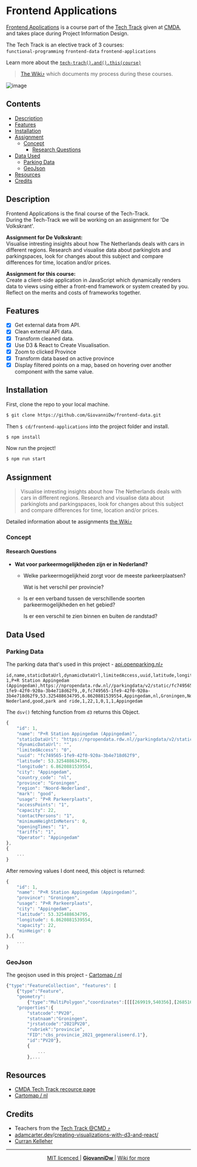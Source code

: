 <h1> Frontend Applications </h1>

[Frontend Applications](https://cmda-tt.github.io/course-20-21/courses/frontend-applications/) is a course part of the [Tech Track](https://github.com/cmda-tt) given at [CMDA](https://github.com/cmda), and takes place during Project Information Design.

The Tech Track is an elective track of 3 courses:  
`functional-programming` `frontend-data` `frontend-applications`

Learn more about the [`tech-trach().and().this(course)`](https://github.com/cmda-tt/course-20-21)

> [The Wiki⤴︎](https://github.com/GiovanniDw/frontend-applications/wiki) which documents my process during these courses.

![image](https://github.com/GiovanniDw/frontend-applications/wiki/assets/visual.png)

<h2> Contents</h2>

- [Description](#description)
- [Features](#features)
- [Installation](#installation)
- [Assignment](#assignment)
  - [Concept](#concept)
    - [Research Questions](#research-questions)
- [Data Used](#data-used)
  - [Parking Data](#parking-data)
  - [GeoJson](#geojson)
- [Resources](#resources)
- [Credits](#credits)

## Description

Frontend Applications is the final course of the Tech-Track.  
During the Tech-Track we will be working on an assignment for 'De Volkskrant'.

**Assignment for De Volkskrant:**  
Visualise intresting insights about how The Netherlands deals with cars in different regions. Research and visualise data about parkinglots and parkingspaces, look for changes about this subject and compare differences for time, location and/or prices.

**Assignment for this course:**  
Create a client-side application in JavaScript which dynamically renders data to views using either a front-end framework or system created by you. Reflect on the merits and costs of frameworks together.

## Features

-   [x] Get external data from API.
-   [x] Clean external API data.
-   [x] Transform cleaned data.
-   [x] Use D3 & React to Create Visualisation.
-   [x] Zoom to clicked Province
-   [x] Transform data based on active province
-   [x] Display filtered points on a map, based on hovering over another component with the same value.

## Installation

First, clone the repo to your local machine.

```zsh
$ git clone https://github.com/GiovanniDw/frontend-data.git
```

Then `$ cd/frontend-applications` into the project folder and install.

```zsh
$ npm install
```

Now run the project!

```zsh
$ npm run start
```

## Assignment

> Visualise intresting insights about how The Netherlands deals with cars in different regions. Research and visualise data about parkinglots and parkingspaces, look for changes about this subject and compare differences for time, location and/or prices.

Detailed information about te assignments [the Wiki⤴︎](https://github.com/GiovanniDw/frontend-applications/wiki/Concept)

### Concept

#### Research Questions

-   **Wat voor parkeermogelijkheden zijn er in Nederland?**

    -   Welke parkeermogelijkheid zorgt voor de meeste parkeerplaatsen?

        Wat is het verschil per provincie?

    -   Is er een verband tussen de verschillende soorten parkeermogelijkheden en het gebied?

        Is er een verschil te zien binnen en buiten de randstad?

## Data Used

### Parking Data

The parking data that's used in this project - [api.openparking.nl⤴︎](https://www.parkeerdatacatalogus.nl/#parkeerdata)

```csv
id,name,staticDataUrl,dynamicDataUrl,limitedAccess,uuid,latitude,longitude,city,country_code,province,region,mark,usage,accessPoints,capacity,contactPersons,minimumHeightInMeters,openingTimes,tariffs,Operator
1,P+R Station Appingedam (Appingedam),https://npropendata.rdw.nl//parkingdata/v2/static/fc749565-1fe9-42f0-920a-3b4e718d62f9,,0,fc749565-1fe9-42f0-920a-3b4e718d62f9,53.325488634795,6.8620881539554,Appingedam,nl,Groningen,Noord-Nederland,good,park and ride,1,22,1,0,1,1,Appingedam
```

The `dsv()` fetching function from `d3` returns this Object.

```js
{
	"id": 1,
	"name": "P+R Station Appingedam (Appingedam)",
	"staticDataUrl": "https://npropendata.rdw.nl//parkingdata/v2/static/fc749565-1fe9-42f0-920a-3b4e718d62f9",
	"dynamicDataUrl": "",
	"limitedAccess": "0",
	"uuid": "fc749565-1fe9-42f0-920a-3b4e718d62f9",
	"latitude": 53.325488634795,
	"longitude": 6.8620881539554,
	"city": "Appingedam",
	"country_code": "nl",
	"province": "Groningen",
	"region": "Noord-Nederland",
	"mark": "good",
	"usage": "P+R Parkeerplaats",
	"accessPoints": "1",
	"capacity": 22,
	"contactPersons": "1",
	"minimumHeightInMeters": 0,
	"openingTimes": "1",
	"tariffs": "1",
	"Operator": "Appingedam"
},
{
	...
}

```

After removing values I dont need, this object is returned:

```js
{
	"id": 1,
	"name": "P+R Station Appingedam (Appingedam)",
	"province": "Groningen",
	"usage": "P+R Parkeerplaats",
	"city": "Appingedam",
	"latitude": 53.325488634795,
	"longitude": 6.8620881539554,
	"capacity": 22,
	"minHeign": 0
},{
	...
}

```

### GeoJson

The geojson used in this project - [Cartomap / nl](https://github.com/cartomap/nl)

```js
{"type":"FeatureCollection", "features": [
    {"type":"Feature",
    "geometry":
        {"type":"MultiPolygon","coordinates":[[[[269919,540356],[268516,541104],[...]]]]]},
    "properties":{
        "statcode":"PV20",
        "statnaam":"Groningen",
        "jrstatcode":"2021PV20",
        "rubriek":"provincie",
        "FID":"cbs_provincie_2021_gegeneraliseerd.1"},
        "id":"PV20"},
        {
            ...
        },...

```

## Resources

-   [CMDA Tech Track recource page](https://cmda-tt.github.io/course-20-21/resources/)
-   [Cartomap / nl](https://github.com/cartomap/nl)

## Credits

-   Teachers from the [Tech Track @CMD ⤴︎](https://github.com/cmda-tt/)
-   [adamcarter.dev](https://adamcarter.dev)/[creating-visualizations-with-d3-and-react/](https://adamcarter.dev/creating-visualizations-with-d3-and-react/)
-   [Curran Kelleher](https://github.com/curran)

---

<p align="center">
<a align="left" href="https://github.com/GiovanniDw/frontend-applications/blob/main/LICENSE"> MIT licenced </a>
 <span>|</span> 
 <a align="center" href="https://github.com/GiovanniDw/"><strong> GiovanniDw </strong> </a>
<span>|</span>
<a align="right" href="https://github.com/GiovanniDw/frontend-applications/wiki"> Wiki for more </a>
</p>
